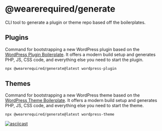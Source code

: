 # @wearerequired/generate

CLI tool to generate a plugin or theme repo based off the boilerplates.
## Plugins

Command for bootstrapping a new WordPress plugin based on the [WordPress Plugin Boilerplate](https://github.com/wearerequired/wordpress-plugin-boilerplate). It offers a modern build setup and generates PHP, JS, CSS code, and everything else you need to start the plugin.

```bash
npx @wearerequired/generate@latest wordpress-plugin
```

## Themes
Command for bootstrapping a new WordPress theme based on the [WordPress Theme Boilerplate](https://github.com/wearerequired/wordpress-theme-boilerplate). It offers a modern build setup and generates PHP, JS, CSS code, and everything else you need to start the theme.

```bash
npx @wearerequired/generate@latest wordpress-theme
```

[![asciicast](https://asciinema.org/a/hGqJx9FeQrgc7pjwnblBdkiq3.svg)](https://asciinema.org/a/hGqJx9FeQrgc7pjwnblBdkiq3?speed=5&autoplay=1)
